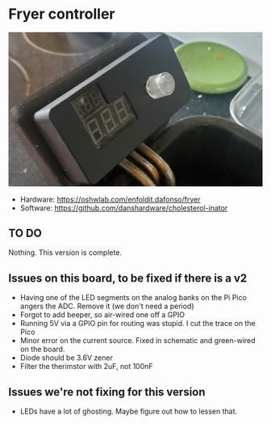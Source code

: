 # Fryer controller

![Product Picture](front-panel.jpg)

- Hardware: https://oshwlab.com/enfoldit.dafonso/fryer
- Software: https://github.com/danshardware/cholesterol-inator

## TO DO

Nothing. This version is complete.

## Issues on this board, to be fixed if there is a v2

- Having one of the LED segments on the analog banks on the Pi Pico angers the ADC. Remove it (we don't need a period)
- Forgot to add beeper, so air-wired one off a GPIO
- Running 5V via a GPIO pin for routing was stupid. I cut the trace on the Pico
- Minor error on the current source. Fixed in schematic and green-wired on the board.
- Diode should be 3.6V zener
- Filter the therimstor with 2uF, not 100nF

## Issues we're not fixing for this version

- LEDs have a lot of ghosting. Maybe figure out how to lessen that.
